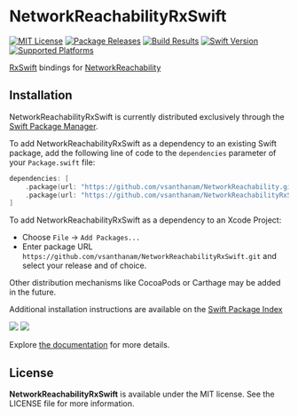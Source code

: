 # NetworkReachabilityRxSwift

[![MIT License](https://img.shields.io/github/license/vsanthanam/NetworkReachabilityRxSwift)](https://github.com/vsanthanam/AnyAsyncSequence/blob/main/LICENSE)
[![Package Releases](https://img.shields.io/github/v/release/vsanthanam/NetworkReachabilityRxSwift)](https://github.com/vsanthanam/NetworkReachabilityRxSwift/releases)
[![Build Results](https://img.shields.io/github/workflow/status/vsanthanam/NetworkReachabilityRxSwift/spm-build-test)](https://img.shields.io/github/workflow/status/vsanthanam/NetworkReachabilityRxSwift/spm-build-test)
[![Swift Version](https://img.shields.io/badge/swift-5.6-critical)](https://swift.org)
[![Supported Platforms](https://img.shields.io/badge/platform-iOS%2013%20%7C%20macOS%2010.15%20%7C%20tvOS%2013%20%7C%20watchOS%206-lightgrey)](https://developer.apple.com)

[RxSwift](https://github.com/ReactiveX/RxSwift) bindings for [NetworkReachability](https://github.com/vsanthanam/NetworkReachability)

## Installation

NetworkReachabilityRxSwift is currently distributed exclusively through the [Swift Package Manager](https://www.swift.org/package-manager/). 

To add NetworkReachabilityRxSwift as a dependency to an existing Swift package, add the following line of code to the `dependencies` parameter of your `Package.swift` file:

```swift
dependencies: [
    .package(url: "https://github.com/vsanthanam/NetworkReachability.git", from: "1.0.0")),
    .package(url: "https://github.com/vsanthanam/NetworkReachabilityRxSwift.git", from: "1.0.0"))
]
```

To add NetworkReachabilityRxSwift as a dependency to an Xcode Project: 

- Choose `File` → `Add Packages...`
- Enter package URL `https://github.com/vsanthanam/NetworkReachabilityRxSwift.git` and select your release and of choice.

Other distribution mechanisms like CocoaPods or Carthage may be added in the future.

Additional installation instructions are available on the [Swift Package Index](https://swiftpackageindex.com/vsanthanam/NetworkReachabilityRxSwift)

[![](https://img.shields.io/endpoint?url=https%3A%2F%2Fswiftpackageindex.com%2Fapi%2Fpackages%2Fvsanthanam%2FNetworkReachabilityRxSwift%2Fbadge%3Ftype%3Dswift-versions)](https://swiftpackageindex.com/vsanthanam/NetworkReachabilityRxSwift)
[![](https://img.shields.io/endpoint?url=https%3A%2F%2Fswiftpackageindex.com%2Fapi%2Fpackages%2Fvsanthanam%2FNetworkReachabilityRxSwift%2Fbadge%3Ftype%3Dplatforms)](https://swiftpackageindex.com/vsanthanam/NetworkReachabilityRxSwift)

Explore [the documentation](https://reachability.tools/docs/documentation/networkreachability/rxswift) for more details.

## License

**NetworkReachabilityRxSwift** is available under the MIT license. See the LICENSE file for more information.
